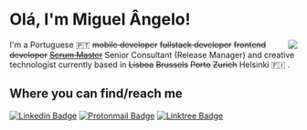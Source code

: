 # Olá, I'm Miguel Ângelo!

<img align="right" src="https://media.giphy.com/media/cg5FwpvDmhIcM/giphy.gif" />

I'm a Portuguese 🇵🇹 ~~mobile developer~~ ~~fullstack developer~~ ~~frontend developer~~ ~~[Scrum Master](https://www.credly.com/users/miguelangelo)~~ Senior Consultant (Release Manager) and creative technologist currently based in ~~Lisboa~~ ~~Brussels~~ ~~Porto~~ ~~Zurich~~ Helsinki 🇫🇮 .

## Where you can find/reach me
[![Linkedin Badge](https://img.shields.io/badge/LinkedIn-0A66C2?style=for-the-badge&logo=linkedin&logoColor=white)](https://www.linkedin.com/in/miguelftangelo/)
[![Protonmail Badge](https://img.shields.io/badge/ProtonMail-8B89CC?style=for-the-badge&logo=protonmail&logoColor=white)](mailto:carpenterbug@pm.me)
[![Linktree Badge](https://img.shields.io/badge/Linktree-39E09B?style=for-the-badge&logo=linktree&logoColor=white)](https://linktr.ee/CarpenterBug)
